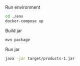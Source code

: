 Run environment

```bash
cd ./env
docker-compose up
```

Build jar

```bash
mvn package
```

Run jar

```bash
java -jar target/products-1.jar
```